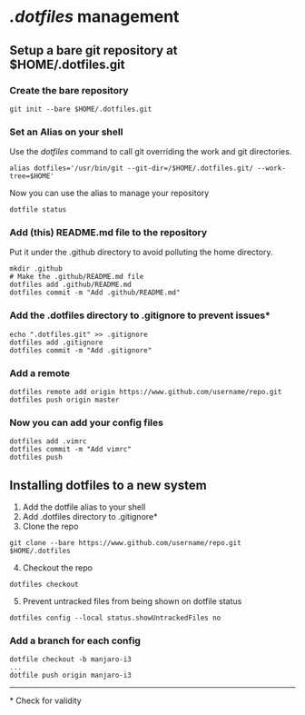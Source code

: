 # _.dotfiles_ management
## Setup a bare git repository at $HOME/.dotfiles.git

### Create the bare repository
```
git init --bare $HOME/.dotfiles.git
```

### Set an Alias on your shell
Use the _dotfiles_ command to call git overriding the work and git directories.
```
alias dotfiles='/usr/bin/git --git-dir=/$HOME/.dotfiles.git/ --work-tree=$HOME'
```
Now you can use the alias to manage your repository
```
dotfile status
```

### Add (this) README.md file to the repository
Put it under the .github directory to avoid polluting the home directory.
```
mkdir .github
# Make the .github/README.md file
dotfiles add .github/README.md
dotfiles commit -m "Add .github/README.md"
```

### Add the .dotfiles directory to .gitignore to prevent issues*
```
echo ".dotfiles.git" >> .gitignore
dotfiles add .gitignore
dotfiles commit -m "Add .gitignore"
```

### Add a remote
```
dotfiles remote add origin https://www.github.com/username/repo.git
dotfiles push origin master
```

### Now you can add your config files
```
dotfiles add .vimrc
dotfiles commit -m "Add vimrc"
dotfiles push
```

## Installing dotfiles to a new system
1. Add the dotfile alias to your shell 
2. Add .dotfiles directory to .gitignore*
3. Clone the repo
```
git clone --bare https://www.github.com/username/repo.git $HOME/.dotfiles
```
4. Checkout the repo
```
dotfiles checkout
```
5. Prevent untracked files from being shown on dotfile status
```
dotfiles config --local status.showUntrackedFiles no
```

### Add a branch for each config
```
dotfile checkout -b manjaro-i3
...
dotfile push origin manjaro-i3
```

------
\* Check for validity
